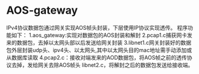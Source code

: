# AOS-gateway
IPv4协议数据包通过网关实现AOS帧头封装，下层使用IP协议实现透传。
程序功能如下：
1.aos_gateway:实现对数据包的AOS封装和解封
2.pcap1.c捕获网卡发来的数据包，去掉以太网头部以后发送给网关封装
3.libnet1.c网关封装好的数据包外层封装udp头、ipv4头、以太网头,其中以太网头目的mac地址需手动添加或从数据库读取
4.pcap2.c：接收对端发来的AOD数据包，将AOS帧之前的透传协议去掉，发给网关去除AOS帧头
libnet2.c，将解封之后的数据包发送给接收端。
